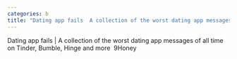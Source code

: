 ```yaml
---
categories: b
title: "Dating app fails  A collection of the worst dating app messages of all time on Tinder Bumble Hinge and more  9Honey"
---
```

Dating app fails | A collection of the worst dating app messages of all time on Tinder, Bumble, Hinge and more&nbsp;&nbsp;9Honey